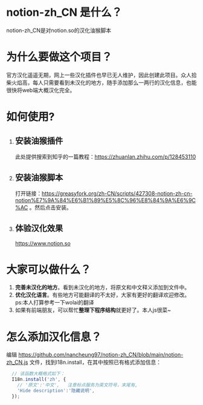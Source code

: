 # notion-zh_CN 是什么？

notion-zh_CN是对notion.so的汉化油猴脚本

# 为什么要做这个项目？

官方汉化遥遥无期，网上一些汉化插件也早已无人维护，因此创建此项目。众人拾柴火焰高，每人只需要看到未汉化的地方，随手添加那么一两行的汉化信息，也能很快将web端大概汉化完全。

# 如何使用?
1. ## 安装油猴插件
    此处提供搜索到知乎的一篇教程：https://zhuanlan.zhihu.com/p/128453110
  
2. ## 安装油猴脚本
    打开链接：https://greasyfork.org/zh-CN/scripts/427308-notion-zh-cn-notion%E7%9A%84%E6%B1%89%E5%8C%96%E8%84%9A%E6%9C%AC 。然后点击安装。
    
3. ## 体验汉化效果
    https://www.notion.so

# 大家可以做什么？

1. **完善未汉化的地方**。看到未汉化的地方，将原文和中文释义添加到文件中。
2. **优化汉化语言**。有些地方可能翻译的不太好，大家有更好的翻译欢迎修改。ps:本人打算参考一下wolai的翻译
3. 如果有前端朋友，可以帮忙**整理下程序结构**就更好了。本人js很菜~

# 怎么添加汉化信息？
编辑 <https://github.com/nancheung97/notion-zh_CN/blob/main/notion-zh_CN.js> 文件，找到I18n.install，在其中按照已有格式添加信息：
```js
  // 该函数大概格式如下：
  I18n.install('zh', {
    // '原文':'中文',   注意标点服务为英文符号，末尾有,
    'Hide description':'隐藏说明',
  });
```
